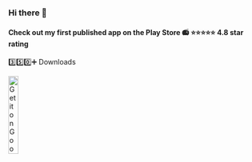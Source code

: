 ### Hi there 👋
#### Check out my first published app on the Play Store 📻 ⭐⭐⭐⭐⭐ 4.8 star rating 
3️⃣5️⃣0️⃣➕ Downloads

<a 
  href='https://play.google.com/store/apps/details?id=com.lofinuki.lofinuki&pcampaignid=pcampaignidMKT-Other-global-all-co-prtnr-py-PartBadge-Mar2515-1'>
  <img alt='Get it on Google Play' src='https://play.google.com/intl/en_us/badges/static/images/badges/en_badge_web_generic.png' width="20%"/>
</a>
